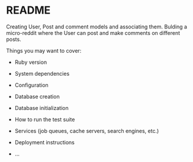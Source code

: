 # README

Creating User, Post and comment models and associating them. Bulding a micro-reddit where the User can post and make comments on different posts.

Things you may want to cover:

* Ruby version

* System dependencies

* Configuration

* Database creation

* Database initialization

* How to run the test suite

* Services (job queues, cache servers, search engines, etc.)

* Deployment instructions

* ...
